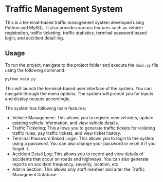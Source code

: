 # Traffic Management System

This is a terminal-based traffic management system developed using Python and MySQL. It also provides various features such as vehicle registration, traffic ticketing, traffic statistics, terminal password based login, and accident detail log.

## Usage

To run the project, navigate to the project folder and execute the `main.py` file using the following command:

```bash
python main.py
```

This will launch the terminal-based user interface of the system. You can navigate through the menu options. The system will prompt you for inputs and display outputs accordingly.

The system has following main features:

- Vehicle Management: This allows you to register new vehicles, update existing vehicle information, and view vehicle details.
- Traffic Ticketing: This allows you to generate traffic tickets for violating traffic rules, pay traffic tickets, and view ticket history.
- Terminal Password Based Login: This allows you to login to the system using a password. You can also change your password or reset it if you forget it.
- Accident Detail Log: This allows you to record and view details of accidents that occur on roads and highways. You can also generate reports on accident frequency, severity, location, etc.
- Admin Section: This allows only staff member and alter the Traffic Managment Database
